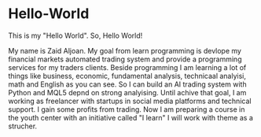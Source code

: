 # Hello-World
This is my "Hello  World". So, Hello World!

My name is Zaid Aljoan. My goal from learn programming is devlope my financial 
markets automated trading system and provide a programming services for my traders
clients. 
Beside programming I am learning a lot of things like business, economic, fundamental
analysis, technicaal analyisi, math and English as you can see. So I can build an AI
trading system with Python and MQL5 depnd on strong analyising. 
Until achive that goal, I am working as freelancer with startups in social media platforms
and technical support. I gain some profits from trading. Now I am preparing a course in the
youth center with an initiative called "I learn" I will work with theme as a strucher. 
